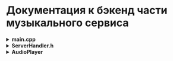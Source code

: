 # Документация к бэкенд части музыкального сервиса

<details>
<summary><b>main.cpp</b></summary>

Файл main.cpp содержит точку входа в приложение и реализует WebSocket-сервер, который:

- Принимает входящие подключения.
- Обрабатывает текстовые сообщения в формате JSON.
- Делегирует логику команд классу ServerHandler.
- Отправляет клиенту JSON-ответ.

Зависимости:

- Boost.Beast / Boost.Asio — реализация WebSocket-сервера и сетевого ввода/вывода.
- nlohmann::json — парсинг и сериализация JSON.
- thread — необходим для некоторого, пока что не реализованного функционала.

`int main(int argc, char* argv[])`

- Запускает WebSocket-сервер на localhost для соединение с графическим интерфейсом.
- Ожидает подключения клиентов.
- При подключении запускает сессию обработки сообщений в отдельном потоке.

Возвращает:

- 0 (EXIT_SUCCESS) при успешном завершении.
- 1 (EXIT_FAILURE) при критической ошибке запуска сервера.

</details>

<details>
<summary><b>ServerHandler.h</b></summary>

Этот файл реализует класс ServerHandler, который обрабатывает JSON-запросы от клиента для управления аудиоплеером.  
Основная задача — принимать команды (загрузка трека, воспроизведение, пауза, регулировка громкости, перемотка, аутентификация), выполнять их с помощью объекта AudioPlayer и возвращать клиенту JSON-ответ с результатом.

Зависимости:

- ServerHandler.h — заголовочный файл с объявлением класса ServerHandler.
- nlohmann/json.hpp — библиотека для работы с JSON в C++.
- `<regex>` — для работы с регулярными выражениями (валидация логина, email и пароля).
- `<string>` — для работы со строками.
- `<memory>` — для управления умными указателями std::unique_ptr на AudioPlayer.
- AudioPlayer — собственный класс для воспроизведения аудио.

---

### Функции

1. **ServerHandler::ServerHandler()**

- Конструктор класса.
- Инициализирует указатель player как nullptr.
- Устанавливает флаг running в true, означая что обработчик активен.

2. **nlohmann::json ServerHandler::handle_json(const nlohmann::json& request)**

- Главный обработчик входящего JSON-запроса.
- Вход: JSON с обязательным полем "command".
- Выход: JSON-ответ с результатом или ошибкой.

Логика:

- Проверяет наличие и корректность поля "command".
- В зависимости от команды вызывает соответствующий обработчик:
  - `"load"` → `handle_load()`
  - `"resume"` → `handle_resume()`
  - `"pause"` → `handle_pause()`
  - `"quit"` → `handle_quit()`
  - `"seeking"` → `handle_seek()`
  - `"volume"` → `handle_volume()`
  - `"auth"` → `handle_auth()`
- Если команда неизвестна — возвращает ошибку.
- Любые исключения ловит и возвращает как ошибку.

3. **bool ServerHandler::is_running() const**

- Проверка, активен ли обработчик.
- Выход: true — если обработчик работает; false — если нужно завершить сессию.
- Используется в основном цикле сервера для выхода по команде `"quit"`.

4. **nlohmann::json ServerHandler::handle_load(const nlohmann::json& j)**

- Загрузка аудиофайла по пути, запуск воспроизведения.
- Вход: JSON с обязательным полем `"path"` — путь к аудиофайлу.
- Выход: JSON с `"status": "Playing"` или ошибкой.

Логика:

- Проверяет корректность поля `"path"`.
- Если плеер уже существует — останавливает его и сбрасывает.
- Создаёт новый объект AudioPlayer с переданным файлом.
- Инициализирует плеер, если не удалось — возвращает ошибку.
- Запускает воспроизведение.


4.1 **nlohmann::json ServerHandler::handle_load_only(const nlohmann::json& j)**
  -Тоже самое что и предыдущая, но без проигрывания.

5. **nlohmann::json ServerHandler::handle_resume()**

- Возобновляет воспроизведение.
- Выход: JSON с `"status": "Resumed"` или ошибкой, если трек не загружен.
- Проверяет, есть ли плеер, вызывает `playAudio()`.

6. **nlohmann::json ServerHandler::handle_pause()**

- Ставит воспроизведение на паузу.
- Выход: JSON с `"status": "Paused"` или ошибкой.
- Логика: Проверяет наличие плеера, вызывает `pauseAudio()`.

7. **nlohmann::json ServerHandler::handle_quit()**

- Останавливает плеер, сбрасывает указатель, устанавливает флаг running в false.
- Выход: JSON с `"status": "Stopped"`.

8. **nlohmann::json ServerHandler::handle_seek(const nlohmann::json& j)**

- Перематывает трек к указанной позиции.
- Вход: JSON с полем `"position"` — число от 0.0 до 1.0.
- Выход: JSON с `"status": "Seeked"` или ошибкой.

Логика:

- Проверяет существует ли player.
- Проверяет наличие и корректность поля `"position"`.
- Вызывает `seekTo(position)`.

9. **nlohmann::json ServerHandler::handle_volume(const nlohmann::json& j)**

- Устанавливает уровень громкости.
- Вход: JSON с полем `"level"` — число от 0.0 до 1.0.
- Выход: JSON с `"status": "Volume set to X"` или ошибкой.

Логика:

- Записывает уровень в `volume_level`.
- Вызывает `setVolume(level)`, если трек загружен.

10. **bool is_valid_email_or_login(const std::string& input)**

- Проверяет, является ли строка корректным email или логином.
- Если есть символ '@', применяет regex для email.
- Иначе — проверяет regex логина (буквы, цифры, `_`, `.`, `-`).

11. **bool is_valid_password(const std::string& password)**

- Проверяет пароль на корректность.
- Правила:
  - Длина от 8 до 20 символов.
  - Только латинские буквы, цифры и символы `._-`.
  - Должен содержать хотя бы один буквенно-цифровой символ.

12. **nlohmann::json ServerHandler::handle_auth(const nlohmann::json& request)**

- Проверяет логин и пароль на соответствие правилам.
- Вход: JSON с `"login"` и `"password"`.
- Выход: JSON с результатом:
  - `"status": "ACCEPTED"` и сообщение о корректности, или
  - `"status": "REJECTED"` с указанием на ошибки.

Логика:

- Проверяет наличие и тип полей.
- Использует вспомогательные функции проверки.
- Формирует ответ.



13. **nlohmann::json ServerHandler::handle_auth(const nlohmann::json& request)**

- Принимает путь к треку
- Выводит длинну трека

Логика:
  -Функция getAudioDuration открывает аудиофайл через FFmpeg, считывает его поток и возвращает длительность в секундах.
  -avformat_network_init() — инициализация сетевых компонентов FFmpeg.
  -avformat_open_input() — открытие файла и создание контекста formatCtx.
  -avformat_find_stream_info() — получение информации о потоках файла.
  -avformat_close_input() — закрытие файла и освобождение ресурсов.

  
</details>

<details>
<summary><b>AudioPlayer</b></summary>

Класс AudioPlayer реализует аудиоплеер на базе FFmpeg и SDL2.  
Он позволяет загружать аудиофайл, инициализировать декодер, управлять воспроизведением (play, pause, stop), перематывать аудио по позиции и регулировать громкость.

---

Зависимости:

- FFmpeg:
  - libavformat — для открытия и чтения медиафайлов.
  - libavcodec — для декодирования аудиопотоков.
  - libswresample — для ресемплинга аудио в нужный формат.
- SDL2 — для вывода аудио на звуковое устройство.
- Стандартные библиотеки C++ (`<cstdint>`) — для типов данных.

---

### Поля

- `const char* filename` — Путь к аудиофайлу.
- `AVFormatContext* formatCtx` — Контекст формата файла.
- `AVCodecContext* codecCtx` — Контекст кодека для декодирования аудио.
- `int streamIndex` — Индекс аудио потока.
- `SwrContext* swrCtx` — Контекст ресемплинга аудио.
- `AVPacket* packet` — Пакет данных аудиопотока.
- `AVFrame* frame` — Раскодированный аудиофрейм.
- `uint8_t* audioBuffer` — Буфер для декодированных аудиоданных.
- `int bufferSize` — Размер аудиобуфера.
- `int bufferIndex` — Текущая позиция чтения в буфере.
- `SDL_AudioSpec spec` — Параметры аудиоустройства SDL.
- `bool isPlaying` — Статус воспроизведения.
- `float volume` — Уровень громкости (0.0 — 1.0).
- `AudioData* audioData` — Структура с аудиоданными и состоянием для callback SDL.

---

### Функции

1. **AudioPlayer::AudioPlayer(const char* filename)**

- Конструктор с указанием пути к аудиофайлу.

2. **bool AudioPlayer::init()**

- Инициализирует плеер: открывает файл, настраивает декодер и аудиосистему.
- Возвращает `true`, если успешно, иначе `false`.

Основные шаги:

- Инициализация сетевой подсистемы FFmpeg (`avformat_network_init()`).
- Открытие аудиофайла (`avformat_open_input()`).
- Получение информации о потоках (`avformat_find_stream_info()`).
- Поиск аудиопотока.
- Инициализация декодера аудио.
- Настройка ресемплинга аудио в формат, совместимый с SDL2.
- Инициализация SDL аудио.

3. **void AudioPlayer::playAudio()**

- Запускает аудиовоспроизведение.
- Включает SDL аудиоустройство.

4. **void AudioPlayer::pauseAudio()**

- Ставит воспроизведение на паузу.

5. **void AudioPlayer::stopAudio()**

- Останавливает воспроизведение.
- Очищает ресурсы.

6. **void AudioPlayer::seekTo(float position)**

- Перематывает аудиофайл на позицию в интервале [0.0, 1.0].
- Использует `av_seek_frame` с учётом времени.

7. **void AudioPlayer::setVolume(float vol)**

- Устанавливает уровень громкости от 0.0 до 1.0.

8. **int AudioPlayer::audioCallback(void* userdata, uint8_t* stream, int len)**

- Функция обратного вызова SDL, вызываемая при необходимости подгрузить аудио данные в буфер воспроизведения.
- Копирует декодированные аудиоданные из внутреннего буфера в поток SDL, применяя уровень громкости.

---

### Описание работы

- При инициализации происходит загрузка файла и настройка декодера.
- После вызова playAudio SDL начинает запрашивать аудиоданные через callback.
- Callback декодирует аудиофреймы, конвертирует их в формат SDL и передаёт на вывод.
- pauseAudio и stopAudio управляют состоянием вывода.
- seekTo позволяет перемотать трек.
- setVolume регулирует громкость.

---


</details>
